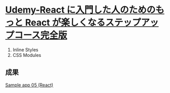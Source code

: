 # [Udemy-React に入門した人のためのもっと React が楽しくなるステップアップコース完全版](https://www.udemy.com/course/react_stepup/learn/lecture/24823340#overview)

1. Inline Styles
2. CSS Modules

## 成果

[Sample app 05 (React)](https://o568g1.csb.app/)
